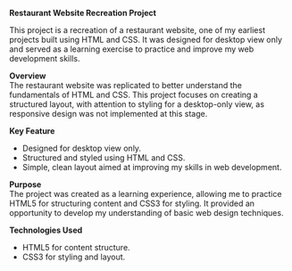 **Restaurant Website Recreation Project**    

This project is a recreation of a restaurant website, one of my earliest projects built using HTML and CSS. It was designed for desktop view only and served as a learning exercise to practice and improve my web development skills.

**Overview**    
The restaurant website was replicated to better understand the fundamentals of HTML and CSS. This project focuses on creating a structured layout, with attention to styling for a desktop-only view, as responsive design was not implemented at this stage.

**Key Feature**
- Designed for desktop view only.
- Structured and styled using HTML and CSS.
- Simple, clean layout aimed at improving my skills in web development.
  
**Purpose**    
The project was created as a learning experience, allowing me to practice HTML5 for structuring content and CSS3 for styling. It provided an opportunity to develop my understanding of basic web design techniques.

**Technologies Used**
- HTML5 for content structure.
- CSS3 for styling and layout.

